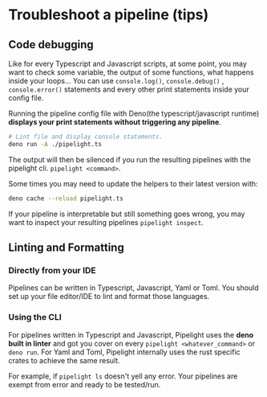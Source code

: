 # Troubleshoot a pipeline (tips)

## Code debugging

Like for every Typescript and Javascript scripts, at some point, you may want to
check some variable, the output of some functions, what happens
inside your loops... You can use `console.log()`, `console.debug()` ,
`console.error()` statements and every other print statements inside your config file.

Running the pipeline config file with Deno(the typescript/javascript
runtime) **displays your print statements without triggering any pipeline**.

```sh
# Lint file and display console statements.
deno run -A ./pipelight.ts
```

The output will then be silenced if you run the resulting pipelines with
the pipelight cli.
`pipelight <command>`.

Some times you may need to update the helpers to their latest version
with:

```sh
deno cache --reload pipelight.ts
```

If your pipeline is interpretable but still something goes wrong,
you may want to inspect your resulting pipelines
`pipelight inspect`.

## Linting and Formatting

### Directly from your IDE

Pipelines can be written in Typescript, Javascript, Yaml or Toml. You should set
up your file editor/IDE to lint and format those languages.

### Using the CLI

For pipelines written in Typescript and Javascript, Pipelight uses the **deno
built in linter** and got you cover on every `pipelight <whatever_command>` or
`deno run`. For Yaml and Toml, Pipelight internally uses the rust specific
crates to achieve the same result.

For example, if `pipelight ls` doesn't yell any error. Your pipelines are exempt
from error and ready to be tested/run.
